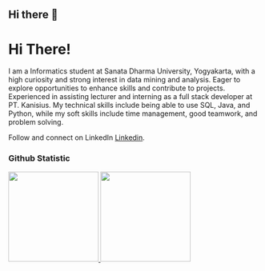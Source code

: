 ## Hi there 👋

<!--
**ardianv777/ardianv777** is a ✨ _special_ ✨ repository because its `README.md` (this file) appears on your GitHub profile.

Here are some ideas to get you started:

- 🔭 I’m currently working on ...
- 🌱 I’m currently learning ...
- 👯 I’m looking to collaborate on ...
- 🤔 I’m looking for help with ...
- 💬 Ask me about ...
- 📫 How to reach me: ...
- 😄 Pronouns: ...
- ⚡ Fun fact: ...
-->
# Hi There! 
 
I am a Informatics student at Sanata Dharma University, Yogyakarta, with a high curiosity and strong interest in data mining and analysis. Eager to explore opportunities to enhance skills and contribute to projects. Experienced in assisting lecturer and interning as a full stack developer at PT. Kanisius. My technical skills include being able to use SQL, Java, and Python, while my soft skills include time management, good teamwork, and problem solving.<br>
 
Follow and connect on LinkedIn [Linkedin](https://www.linkedin.com/in/ardianvegacarrelino/).
 
### Github Statistic
<p align="left">
<a href="https://github.com/ardianv777">
  <img height="180em" src="https://github-readme-stats-eight-theta.vercel.app/api?username=penuliscode&show_icons=true&theme=algolia&include_all_commits=true&count_private=true"/>
  <img height="180em" src="https://github-readme-stats-eight-theta.vercel.app/api/top-langs/?username=penuliscode&layout=compact&layout=compact&theme=algolia"/>
</a>
</p>
